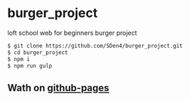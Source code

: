 # burger_project
loft school web for beginners burger project

```sh
$ git clone https://github.com/SDen4/burger_project.git
$ cd burger_project
$ npm i
$ npm run gulp
```
## Wath on [github-pages](https://sden4.github.io/burger_project/dist/)
